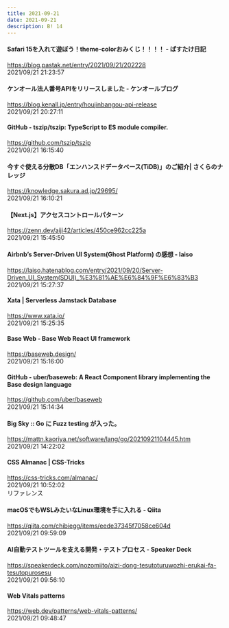 ```yaml
---
title: 2021-09-21
date: 2021-09-21
description: B! 14
---
```


#### Safari 15を入れて遊ぼう！theme-colorおみくじ！！！！ - ぱすたけ日記
https://blog.pastak.net/entry/2021/09/21/202228<br>
2021/09/21 21:23:57<br>


#### ケンオール法人番号APIをリリースしました - ケンオールブログ
https://blog.kenall.jp/entry/houjinbangou-api-release<br>
2021/09/21 20:27:11<br>


#### GitHub - tszip/tszip: TypeScript to ES module compiler.
https://github.com/tszip/tszip<br>
2021/09/21 16:15:40<br>


#### 今すぐ使える分散DB​「エンハンスドデータベース(TiDB)」のご紹介​ | さくらのナレッジ
https://knowledge.sakura.ad.jp/29695/<br>
2021/09/21 16:10:21<br>


#### 【Next.js】アクセスコントロールパターン
https://zenn.dev/aiji42/articles/450ce962cc225a<br>
2021/09/21 15:45:50<br>


#### Airbnb’s Server-Driven UI System(Ghost Platform) の感想 - laiso
https://laiso.hatenablog.com/entry/2021/09/20/Server-Driven_UI_System(SDUI)_%E3%81%AE%E6%84%9F%E6%83%B3<br>
2021/09/21 15:27:37<br>


#### Xata | Serverless Jamstack Database
https://www.xata.io/<br>
2021/09/21 15:25:35<br>


#### Base Web - Base Web React UI framework
https://baseweb.design/<br>
2021/09/21 15:16:00<br>


#### GitHub - uber/baseweb: A React Component library implementing the Base design language
https://github.com/uber/baseweb<br>
2021/09/21 15:14:34<br>


#### Big Sky :: Go に Fuzz testing が入った。
https://mattn.kaoriya.net/software/lang/go/20210921104445.htm<br>
2021/09/21 14:22:02<br>


#### CSS Almanac | CSS-Tricks
https://css-tricks.com/almanac/<br>
2021/09/21 10:52:02<br>
リファレンス


#### macOSでもWSLみたいなLinux環境を手に入れる - Qiita
https://qiita.com/chibiegg/items/eede37345f7058ce604d<br>
2021/09/21 09:59:09<br>


#### AI自動テストツールを支える開発・テストプロセス - Speaker Deck
https://speakerdeck.com/nozomiito/aizi-dong-tesutoturuwozhi-erukai-fa-tesutopurosesu<br>
2021/09/21 09:56:10<br>


#### Web Vitals patterns
https://web.dev/patterns/web-vitals-patterns/<br>
2021/09/21 09:48:47<br>


